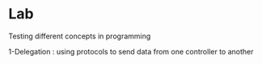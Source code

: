 # Lab
Testing different concepts in programming 

1-Delegation : using protocols to send data from one controller to another
